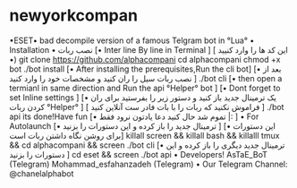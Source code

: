 # newyorkcompan
•ESET•  bad decompile version of a famous Telgram bot in °Lua°  • Installation • نصب ربات [• Inter line By line in Terminal ] [ این کد ها را وارد کنیید •) git clone https://github.com/alphacompani cd alphacompani chmod +x bot ./bot install [• After installing the prerequisites,Run the cli bot] [• بعد از نصب ربات سیل را ران کنید و مشخصات خود را وارد کنید ]  ./bot cli [• then open a termianl in same direction and Run the api °Helper° bot ] [• Dont forget to set Inline settings ] [• یک ترمینال جدید باز کنید و دستور زیر را بفرستید برای ران کردن ربات °Helper° ] [ فراموش نکنید که ربات را با بات فادر ست آنلاین کنید ] ./bot api its done!Have fun [• تموم شد حال کنید دعا یادتون نرود فقط |: ] • For Autolaunch [• ترمینال جدید را باز کرده و این دستورات را بزنید ] [• این دستورات برای روشن نگاه داشتن ربات است] killall screen &amp;&amp; killall bash &amp;&amp; killalll tmux &amp;&amp; cd alphacompani &amp;&amp; screen ./bot cli  [• ترمینال جدید دیگری را باز کرده و این دستورات را بزنید ] cd eset &amp;&amp; screen ./bot api    • Developers! AsTaE_BoT (Telegram)  Mohammad_esfahanzadeh (Telegram)  • Our Telegram Channel: @chanelalphabot
